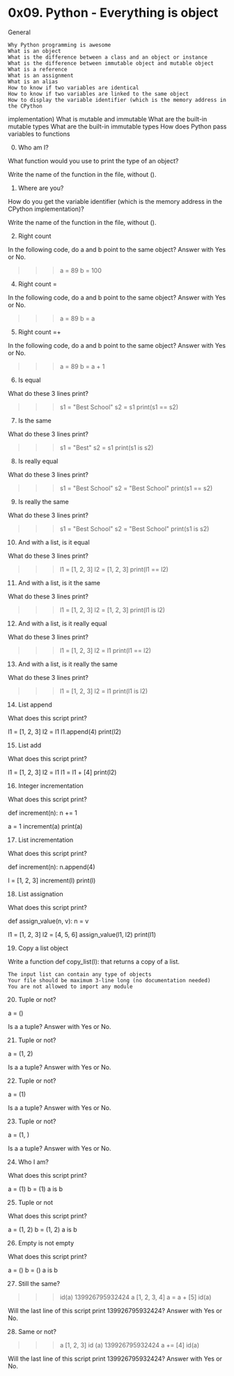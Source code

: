 0x09. Python - Everything is object
===================================



General

    Why Python programming is awesome
    What is an object
    What is the difference between a class and an object or instance
    What is the difference between immutable object and mutable object
    What is a reference
    What is an assignment
    What is an alias
    How to know if two variables are identical
    How to know if two variables are linked to the same object
    How to display the variable identifier (which is the memory address in the CPython 
implementation)
    What is mutable and immutable
    What are the built-in mutable types
    What are the built-in immutable types
    How does Python pass variables to functions




0. Who am I?

What function would you use to print the type of an object?

Write the name of the function in the file, without ().





1. Where are you?

How do you get the variable identifier (which is the memory address in the CPython 
implementation)?

Write the name of the function in the file, without ().




2. Right count

In the following code, do a and b point to the same object? Answer with Yes or No.

>>> a = 89
>>> b = 100




4. Right count =

In the following code, do a and b point to the same object? Answer with Yes or No.

>>> a = 89
>>> b = a




5. Right count =+

In the following code, do a and b point to the same object? Answer with Yes or No.

>>> a = 89
>>> b = a + 1




6. Is equal

What do these 3 lines print?

>>> s1 = "Best School"
>>> s2 = s1
>>> print(s1 == s2)




7. Is the same

What do these 3 lines print?

>>> s1 = "Best"
>>> s2 = s1
>>> print(s1 is s2)




8. Is really equal

What do these 3 lines print?

>>> s1 = "Best School"
>>> s2 = "Best School"
>>> print(s1 == s2)




9. Is really the same

What do these 3 lines print?

>>> s1 = "Best School"
>>> s2 = "Best School"
>>> print(s1 is s2)




10. And with a list, is it equal

What do these 3 lines print?

>>> l1 = [1, 2, 3]
>>> l2 = [1, 2, 3] 
>>> print(l1 == l2)




11. And with a list, is it the same

What do these 3 lines print?

>>> l1 = [1, 2, 3]
>>> l2 = [1, 2, 3] 
>>> print(l1 is l2)




12. And with a list, is it really equal

What do these 3 lines print?

>>> l1 = [1, 2, 3]
>>> l2 = l1
>>> print(l1 == l2)




13. And with a list, is it really the same

What do these 3 lines print?

>>> l1 = [1, 2, 3]
>>> l2 = l1
>>> print(l1 is l2)




14. List append

What does this script print?

l1 = [1, 2, 3]
l2 = l1
l1.append(4)
print(l2)




15. List add

What does this script print?

l1 = [1, 2, 3]
l2 = l1
l1 = l1 + [4]
print(l2)




16. Integer incrementation

What does this script print?

def increment(n):
    n += 1

a = 1
increment(a)
print(a)




17. List incrementation

What does this script print?

def increment(n):
    n.append(4)

l = [1, 2, 3]
increment(l)
print(l)




18. List assignation

What does this script print?

def assign_value(n, v):
    n = v

l1 = [1, 2, 3]
l2 = [4, 5, 6]
assign_value(l1, l2)
print(l1)




19. Copy a list object

Write a function def copy_list(l): that returns a copy of a list.

    The input list can contain any type of objects
    Your file should be maximum 3-line long (no documentation needed)
    You are not allowed to import any module




20. Tuple or not?

a = ()

Is a a tuple? Answer with Yes or No.




21. Tuple or not?

a = (1, 2)

Is a a tuple? Answer with Yes or No.




22. Tuple or not?

a = (1)

Is a a tuple? Answer with Yes or No.




23. Tuple or not?

a = (1, )

Is a a tuple? Answer with Yes or No.




24. Who I am?

What does this script print?

a = (1)
b = (1)
a is b




25. Tuple or not

What does this script print?

a = (1, 2)
b = (1, 2)
a is b




26. Empty is not empty

What does this script print?

a = ()
b = ()
a is b




27. Still the same?

>>> id(a)
139926795932424
>>> a
[1, 2, 3, 4]
>>> a = a + [5]
>>> id(a)

Will the last line of this script print 139926795932424? Answer with Yes or No.




28. Same or not?

>>> a
[1, 2, 3]
>>> id (a)
139926795932424
>>> a += [4]
>>> id(a)

Will the last line of this script print 139926795932424? Answer with Yes or No.
